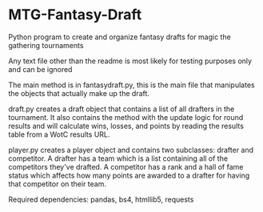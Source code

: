 # MTG-Fantasy-Draft
Python program to create and organize fantasy drafts for magic the gathering tournaments

Any text file other than the readme is most likely for testing purposes only and can be ignored

The main method is in fantasydraft.py, this is the main file that manipulates the objects that actually make up the draft.

draft.py creates a draft object that contains a list of all drafters in the tournament. It also contains the method with the update logic for round results and will calculate wins, losses, and points by reading the results table from a WotC results URL. 

player.py creates a player object and contains two subclasses: drafter and competitor. A drafter has a team which is a list containing all of the competitors they've drafted. A competitor has a rank and a hall of fame status which affects how many points are awarded to a drafter for having that competitor on their team.

Required dependencies: pandas, bs4, htmllib5, requests
